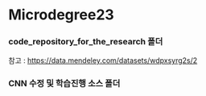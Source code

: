 # Microdegree23

### code_repository_for_the_research 폴더 
참고 : https://data.mendeley.com/datasets/wdpxsyrg2s/2

### CNN 수정 및 학습진행 소스 폴더

